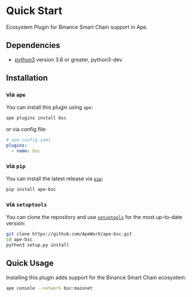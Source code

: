 # Quick Start

Ecosystem Plugin for Binance Smart Chain support in Ape.

## Dependencies

- [python3](https://www.python.org/downloads) version 3.8 or greater, python3-dev

## Installation

### via `ape`

You can install this plugin using `ape`:

```bash
ape plugins install bsc
```

or via config file:

```yaml
# ape-config.yaml
plugins:
  - name: bsc
```

### via `pip`

You can install the latest release via [`pip`](https://pypi.org/project/pip/):

```bash
pip install ape-bsc
```

### via `setuptools`

You can clone the repository and use [`setuptools`](https://github.com/pypa/setuptools) for the most up-to-date version:

```bash
git clone https://github.com/ApeWorX/ape-bsc.git
cd ape-bsc
python3 setup.py install
```

## Quick Usage

Installing this plugin adds support for the Binance Smart Chain ecosystem:

```bash
ape console --network bsc:mainnet
```
